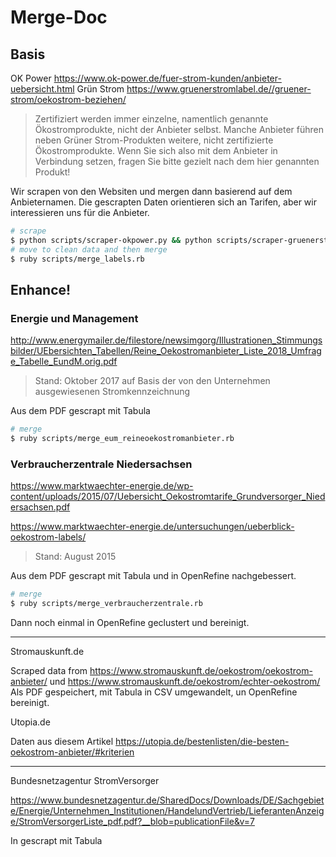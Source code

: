 # Merge-Doc

## Basis
OK Power https://www.ok-power.de/fuer-strom-kunden/anbieter-uebersicht.html
Grün Strom https://www.gruenerstromlabel.de//gruener-strom/oekostrom-beziehen/

> Zertifiziert werden immer einzelne, namentlich genannte Ökostromprodukte, nicht der Anbieter selbst. Manche Anbieter führen neben Grüner Strom-Produkten weitere, nicht zertifizierte Ökostromprodukte. Wenn Sie sich also mit dem Anbieter in Verbindung setzen, fragen Sie bitte gezielt nach dem hier genannten Produkt!

Wir scrapen von den Websiten und mergen dann basierend auf dem Anbieternamen.
Die gescrapten Daten orientieren sich an Tarifen, aber wir interessieren uns für die Anbieter.

``` bash
# scrape
$ python scripts/scraper-okpower.py && python scripts/scraper-gruenerstrom.py
# move to clean data and then merge
$ ruby scripts/merge_labels.rb
```

## Enhance!

### Energie und Management
http://www.energymailer.de/filestore/newsimgorg/Illustrationen_Stimmungsbilder/UEbersichten_Tabellen/Reine_Oekostromanbieter_Liste_2018_Umfrage_Tabelle_EundM.orig.pdf

> Stand: Oktober 2017 auf Basis der von den Unternehmen ausgewiesenen Stromkennzeichnung

Aus dem PDF gescrapt mit Tabula

``` bash
# merge
$ ruby scripts/merge_eum_reineoekostromanbieter.rb
```

### Verbraucherzentrale Niedersachsen
https://www.marktwaechter-energie.de/wp-content/uploads/2015/07/Uebersicht_Oekostromtarife_Grundversorger_Niedersachsen.pdf

https://www.marktwaechter-energie.de/untersuchungen/ueberblick-oekostrom-labels/

> Stand: August 2015

Aus dem PDF gescrapt mit Tabula und in OpenRefine nachgebessert.

``` bash
# merge
$ ruby scripts/merge_verbraucherzentrale.rb
```
Dann noch einmal in OpenRefine geclustert und bereinigt.

---

Stromauskunft.de

Scraped data from https://www.stromauskunft.de/oekostrom/oekostrom-anbieter/
und https://www.stromauskunft.de/oekostrom/echter-oekostrom/
Als PDF gespeichert, mit Tabula in CSV umgewandelt, un OpenRefine bereinigt.


Utopia.de

Daten aus diesem Artikel https://utopia.de/bestenlisten/die-besten-oekostrom-anbieter/#kriterien


---

Bundesnetzagentur StromVersorger

https://www.bundesnetzagentur.de/SharedDocs/Downloads/DE/Sachgebiete/Energie/Unternehmen_Institutionen/HandelundVertrieb/LieferantenAnzeige/StromVersorgerListe_pdf.pdf?__blob=publicationFile&v=7

In gescrapt mit Tabula
